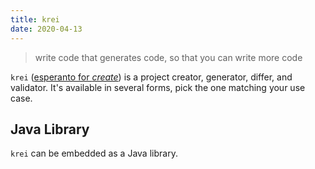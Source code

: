 ```yaml
---
title: krei
date: 2020-04-13
---
```


> write code that generates code, so that you can write more code

`krei` ([esperanto for *create*](https://translate.google.com/#view=home&op=translate&sl=en&tl=eo&text=create)) is a project creator, generator, differ, and validator. It's available in several forms, pick the one matching your use case.

## Java Library

`krei` can be embedded as a Java library.

